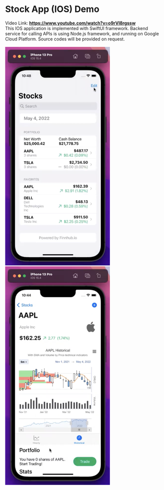 # Stock App (IOS) Demo
Video Link: **https://www.youtube.com/watch?v=o9rVl8rgssw**
<br>
This IOS application is implemented with SwiftUI framework. Backend service for calling APIs is using Node.js framework, and running on Google Cloud Platform. Source codes will be provided on request.
<br><br>
<img src="./images/APPSampleSearch.png" style="height: 700px"> &nbsp; &nbsp; &nbsp; &nbsp;
<img src="./images/APPSampleResult.png" style="height: 700px">
